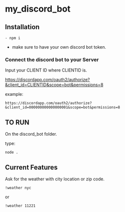 # my_discord_bot

## Installation

```
- npm i
```

- make sure to have your own discord bot token.

### Connect the discord bot to your Server

Input your CLIENT ID where CLIENTID is.

https://discordapp.com/oauth2/authorize?&client_id=CLIENTID&scope=bot&permissions=8

example:

```
https://discordapp.com/oauth2/authorize?&client_id=000000000000000001&scope=bot&permissions=8
```

## TO RUN

On the discord_bot folder.

type:

```
node .
```

## Current Features

Ask for the weather with city location or zip code.

```
!weather nyc
```

or

```
!weather 11221
```
